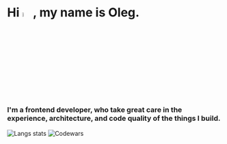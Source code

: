 # Hi <img src="https://media.giphy.com/media/hvRJCLFzcasrR4ia7z/giphy.gif" width="5%">, my name is Oleg.
<!--START_SECTION-->
### I'm a frontend developer, who take great care in the experience, architecture, and code quality of the things I build.
<!--END_SECTION-->
![Langs stats](https://github-readme-stats.vercel.app/api/top-langs/?username=Legabog&layout=compact)
![Codewars](https://github.r2v.ch/codewars?user=Legabog&name=true&hide_clan=true&stroke=%23b362ff&theme=light)
